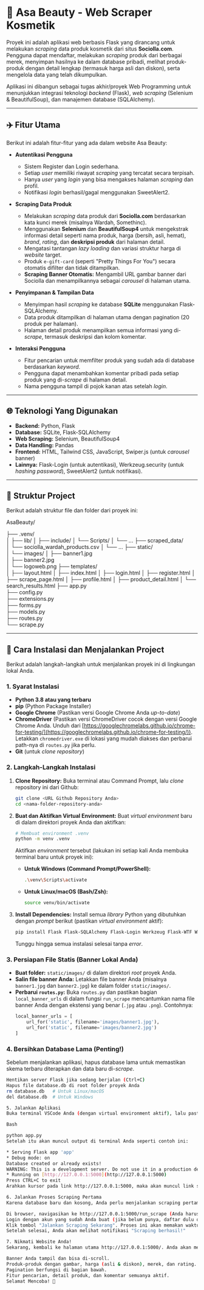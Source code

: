 # 🌸 Asa Beauty - Web Scraper Kosmetik

Proyek ini adalah aplikasi web berbasis Flask yang dirancang untuk melakukan *scraping* data produk kosmetik dari situs **Sociolla.com**. Pengguna dapat mendaftar, melakukan *scraping* produk dari berbagai merek, menyimpan hasilnya ke dalam database pribadi, melihat produk-produk dengan detail lengkap (termasuk harga asli dan diskon), serta mengelola data yang telah dikumpulkan.

Aplikasi ini dibangun sebagai tugas akhir/proyek Web Programming untuk menunjukkan integrasi teknologi *backend* (Flask), *web scraping* (Selenium & BeautifulSoup), dan manajemen database (SQLAlchemy).

---

## ✈️ Fitur Utama

Berikut ini adalah fitur-fitur yang ada dalam website Asa Beauty:

* **Autentikasi Pengguna**
    * Sistem Register dan Login sederhana.
    * Setiap *user* memiliki riwayat *scraping* yang tercatat secara terpisah.
    * Hanya *user* yang *login* yang bisa mengakses halaman *scraping* dan profil.
    * Notifikasi *login* berhasil/gagal menggunakan SweetAlert2.

* **Scraping Data Produk**
    * Melakukan *scraping* data produk dari **Sociolla.com** berdasarkan kata kunci merek (misalnya Wardah, Somethinc).
    * Menggunakan **Selenium** dan **BeautifulSoup4** untuk mengekstrak informasi detail seperti nama produk, harga (bersih, asli, hemat), *brand*, *rating*, dan **deskripsi produk** dari halaman detail.
    * Mengatasi tantangan *lazy loading* dan variasi struktur harga di *website* target.
    * Produk `e-gift-card` (seperti "Pretty Things For You") secara otomatis difilter dan tidak ditampilkan.
    * **Scraping Banner Otomatis:** Mengambil URL gambar banner dari Sociolla dan menampilkannya sebagai *carousel* di halaman utama.

* **Penyimpanan & Tampilan Data**
    * Menyimpan hasil *scraping* ke database **SQLite** menggunakan Flask-SQLAlchemy.
    * Data produk ditampilkan di halaman utama dengan pagination (20 produk per halaman).
    * Halaman detail produk menampilkan semua informasi yang di-*scrape*, termasuk deskripsi dan kolom komentar.

* **Interaksi Pengguna**
    * Fitur pencarian untuk memfilter produk yang sudah ada di database berdasarkan *keyword*.
    * Pengguna dapat menambahkan komentar pribadi pada setiap produk yang di-*scrape* di halaman detail.
    * Nama pengguna tampil di pojok kanan atas setelah *login*.

---

## 🌐 Teknologi Yang Digunakan

* **Backend:** Python, Flask
* **Database:** SQLite, Flask-SQLAlchemy
* **Web Scraping:** Selenium, BeautifulSoup4
* **Data Handling:** Pandas
* **Frontend:** HTML, Tailwind CSS, JavaScript, Swiper.js (untuk *carousel* banner)
* **Lainnya:** Flask-Login (untuk autentikasi), Werkzeug.security (untuk *hashing password*), SweetAlert2 (untuk notifikasi).

---

## 📂 Struktur Project

Berikut adalah struktur file dan folder dari proyek ini:

AsaBeauty/

├── .venv/                 
│   ├── lib/
│   ├── include/
│   └── Scripts/
│   └── ...
├── scraped_data/          
│   └── sociolla_wardah_products.csv
│   └── ...
├── static/               
│   └── images/
│       ├── banner1.jpg    
│       ├── banner2.jpg   
│       └── logoweb.png
├── templates/           
│   ├── layout.html
│   ├── index.html
│   ├── login.html
│   ├── register.html
│   ├── scrape_page.html
│   ├── profile.html
│   ├── product_detail.html
│   └── search_results.html
├── app.py                 
├── config.py             
├── extensions.py          
├── forms.py              
├── models.py             
├── routes.py            
└── scrape.py           


---

## 🚀 Cara Instalasi dan Menjalankan Project

Berikut adalah langkah-langkah untuk menjalankan proyek ini di lingkungan lokal Anda.

### 1. Syarat Instalasi

* **Python 3.8 atau yang terbaru**
* **pip** (Python Package Installer)
* **Google Chrome** (Pastikan versi Google Chrome Anda *up-to-date*)
* **ChromeDriver** (Pastikan versi ChromeDriver cocok dengan versi Google Chrome Anda. Unduh dari [https://googlechromelabs.github.io/chrome-for-testing/](https://googlechromelabs.github.io/chrome-for-testing/)). Letakkan `chromedriver.exe` di lokasi yang mudah diakses dan perbarui path-nya di `routes.py` jika perlu.
* **Git** (untuk *clone repository*)

### 2. Langkah-Langkah Instalasi

1.  **Clone Repository:**
    Buka terminal atau Command Prompt, lalu *clone* repository ini dari Github:
    ```bash
    git clone <URL Github Repository Anda>
    cd <nama-folder-repository-anda>
    ```

2.  **Buat dan Aktifkan Virtual Environment:**
    Buat *virtual environment* baru di dalam direktori proyek Anda dan aktifkan:
    ```bash
    # Membuat environment .venv
    python -m venv .venv
    ```
    Aktifkan *environment* tersebut (lakukan ini setiap kali Anda membuka terminal baru untuk proyek ini):
    * **Untuk Windows (Command Prompt/PowerShell):**
        ```bash
        .\venv\Scripts\activate
        ```
    * **Untuk Linux/macOS (Bash/Zsh):**
        ```bash
        source venv/bin/activate
        ```

3.  **Install Dependencies:**
    Install semua *library* Python yang dibutuhkan dengan *prompt* berikut (pastikan *virtual environment* aktif):
    ```bash
    pip install Flask Flask-SQLAlchemy Flask-Login Werkzeug Flask-WTF WTForms pandas beautifulsoup4 selenium
    ```
    Tunggu hingga semua instalasi selesai tanpa *error*.

### 3. Persiapan File Statis (Banner Lokal Anda)

* **Buat folder:** `static/images/` di dalam direktori *root* proyek Anda.
* **Salin file banner Anda:** Letakkan file banner Anda (misalnya `banner1.jpg` dan `banner2.jpg`) ke dalam folder `static/images/`.
* **Perbarui `routes.py`:** Buka `routes.py` dan pastikan bagian `local_banner_urls` di dalam fungsi `run_scrape` mencantumkan nama file banner Anda dengan ekstensi yang benar (`.jpg` atau `.png`). Contohnya:
    ```python
    local_banner_urls = [
        url_for('static', filename='images/banner1.jpg'),
        url_for('static', filename='images/banner2.jpg')
    ]
    ```

### 4. Bersihkan Database Lama (Penting!)

Sebelum menjalankan aplikasi, hapus database lama untuk memastikan skema terbaru diterapkan dan data baru di-*scrape*.

```bash
Hentikan server Flask jika sedang berjalan (Ctrl+C)
Hapus file database.db di root folder proyek Anda
rm database.db   # Untuk Linux/macOS
del database.db  # Untuk Windows

5. Jalankan Aplikasi
Buka terminal VSCode Anda (dengan virtual environment aktif), lalu pastikan direktori sudah benar. Setelah itu jalankan prompt ini.

Bash

python app.py
Setelah itu akan muncul output di terminal Anda seperti contoh ini:

* Serving Flask app 'app'
* Debug mode: on
Database created or already exists!
WARNING: This is a development server. Do not use it in a production deployment. Use a production WSGI server instead.
* Running on [http://127.0.0.1:5000](http://127.0.0.1:5000)
Press CTRL+C to exit
Arahkan kursor pada link http://127.0.0.1:5000, maka akan muncul link server website. Klik dan Anda akan tiba di halaman beranda website.

6. Jalankan Proses Scraping Pertama
Karena database baru dan kosong, Anda perlu menjalankan scraping pertama kali untuk mengisi data.

Di browser, navigasikan ke http://127.0.0.1:5000/run_scrape (Anda harus mengetik URL ini secara manual karena tidak ada di navigasi umum).
Login dengan akun yang sudah Anda buat (jika belum punya, daftar dulu di /register).
Klik tombol "Jalankan Scraping Sekarang". Proses ini akan memakan waktu. Amati terminal untuk melihat progress-nya.
Setelah selesai, Anda akan melihat notifikasi "Scraping berhasil!"

7. Nikmati Website Anda!
Sekarang, kembali ke halaman utama http://127.0.0.1:5000/. Anda akan melihat:

Banner Anda tampil dan bisa di-scroll.
Produk-produk dengan gambar, harga (asli & diskon), merek, dan rating.
Pagination berfungsi di bagian bawah.
Fitur pencarian, detail produk, dan komentar semuanya aktif.
Selamat Mencoba! 🚀

